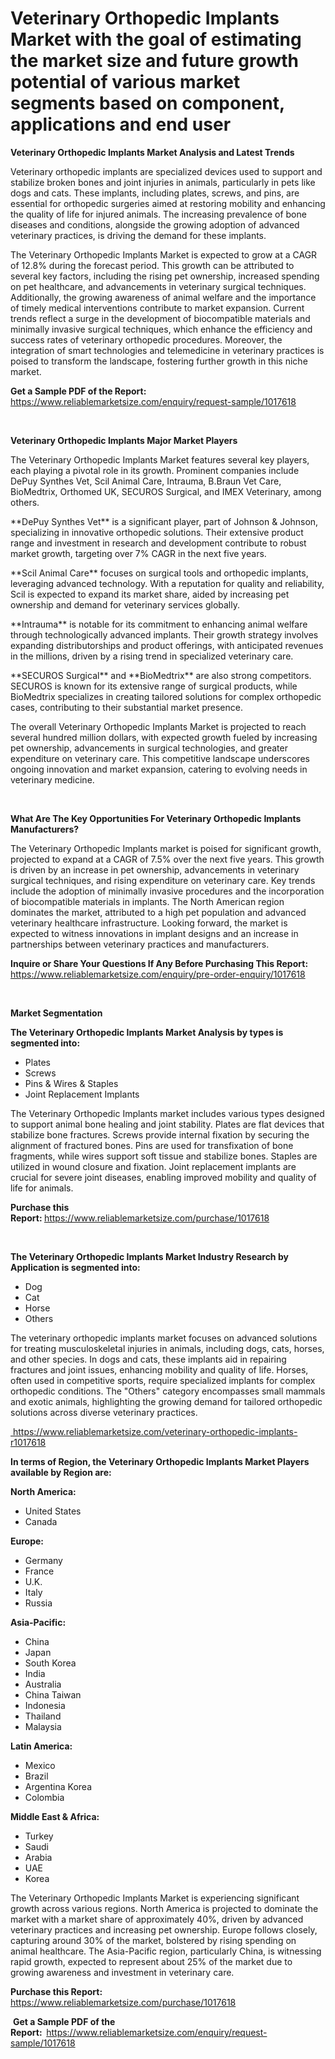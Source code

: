 <p><h1>Veterinary Orthopedic Implants Market with the goal of estimating the market size and future growth potential of various market segments based on component, applications and end user</h1></p><p><strong>Veterinary Orthopedic Implants Market Analysis and Latest Trends</strong></p>
<p><p>Veterinary orthopedic implants are specialized devices used to support and stabilize broken bones and joint injuries in animals, particularly in pets like dogs and cats. These implants, including plates, screws, and pins, are essential for orthopedic surgeries aimed at restoring mobility and enhancing the quality of life for injured animals. The increasing prevalence of bone diseases and conditions, alongside the growing adoption of advanced veterinary practices, is driving the demand for these implants.</p><p>The Veterinary Orthopedic Implants Market is expected to grow at a CAGR of 12.8% during the forecast period. This growth can be attributed to several key factors, including the rising pet ownership, increased spending on pet healthcare, and advancements in veterinary surgical techniques. Additionally, the growing awareness of animal welfare and the importance of timely medical interventions contribute to market expansion. Current trends reflect a surge in the development of biocompatible materials and minimally invasive surgical techniques, which enhance the efficiency and success rates of veterinary orthopedic procedures. Moreover, the integration of smart technologies and telemedicine in veterinary practices is poised to transform the landscape, fostering further growth in this niche market.</p></p>
<p><strong>Get a Sample PDF of the Report:&nbsp;</strong> <a href="https://www.reliablemarketsize.com/enquiry/request-sample/1017618?utm_campaign=3117&utm_medium=2&utm_source=Github&utm_content=ia&utm_term=13042025&utm_id=veterinary-orthopedic-implants">https://www.reliablemarketsize.com/enquiry/request-sample/1017618</a></p>
<p>&nbsp;</p>
<p><strong>Veterinary Orthopedic Implants Major Market Players</strong></p>
<p><p>The Veterinary Orthopedic Implants Market features several key players, each playing a pivotal role in its growth. Prominent companies include DePuy Synthes Vet, Scil Animal Care, Intrauma, B.Braun Vet Care, BioMedtrix, Orthomed UK, SECUROS Surgical, and IMEX Veterinary, among others.</p><p>**DePuy Synthes Vet** is a significant player, part of Johnson & Johnson, specializing in innovative orthopedic solutions. Their extensive product range and investment in research and development contribute to robust market growth, targeting over 7% CAGR in the next five years.</p><p>**Scil Animal Care** focuses on surgical tools and orthopedic implants, leveraging advanced technology. With a reputation for quality and reliability, Scil is expected to expand its market share, aided by increasing pet ownership and demand for veterinary services globally.</p><p>**Intrauma** is notable for its commitment to enhancing animal welfare through technologically advanced implants. Their growth strategy involves expanding distributorships and product offerings, with anticipated revenues in the millions, driven by a rising trend in specialized veterinary care.</p><p>**SECUROS Surgical** and **BioMedtrix** are also strong competitors. SECUROS is known for its extensive range of surgical products, while BioMedtrix specializes in creating tailored solutions for complex orthopedic cases, contributing to their substantial market presence.</p><p>The overall Veterinary Orthopedic Implants Market is projected to reach several hundred million dollars, with expected growth fueled by increasing pet ownership, advancements in surgical technologies, and greater expenditure on veterinary care. This competitive landscape underscores ongoing innovation and market expansion, catering to evolving needs in veterinary medicine.</p></p>
<p>&nbsp;</p>
<p><strong>What Are The Key Opportunities For Veterinary Orthopedic Implants Manufacturers?</strong></p>
<p><p>The Veterinary Orthopedic Implants market is poised for significant growth, projected to expand at a CAGR of 7.5% over the next five years. This growth is driven by an increase in pet ownership, advancements in veterinary surgical techniques, and rising expenditure on veterinary care. Key trends include the adoption of minimally invasive procedures and the incorporation of biocompatible materials in implants. The North American region dominates the market, attributed to a high pet population and advanced veterinary healthcare infrastructure. Looking forward, the market is expected to witness innovations in implant designs and an increase in partnerships between veterinary practices and manufacturers.</p></p>
<p><strong>Inquire or Share Your Questions If Any Before Purchasing This Report:</strong> <a href="https://www.reliablemarketsize.com/enquiry/pre-order-enquiry/1017618?utm_campaign=3117&utm_medium=2&utm_source=Github&utm_content=ia&utm_term=13042025&utm_id=veterinary-orthopedic-implants">https://www.reliablemarketsize.com/enquiry/pre-order-enquiry/1017618</a></p>
<p>&nbsp;</p>
<p><strong>Market Segmentation</strong></p>
<p><strong>The Veterinary Orthopedic Implants Market Analysis by types is segmented into:</strong></p>
<p><ul><li>Plates</li><li>Screws</li><li>Pins & Wires & Staples</li><li>Joint Replacement Implants</li></ul></p>
<p><p>The Veterinary Orthopedic Implants market includes various types designed to support animal bone healing and joint stability. Plates are flat devices that stabilize bone fractures. Screws provide internal fixation by securing the alignment of fractured bones. Pins are used for transfixation of bone fragments, while wires support soft tissue and stabilize bones. Staples are utilized in wound closure and fixation. Joint replacement implants are crucial for severe joint diseases, enabling improved mobility and quality of life for animals.</p></p>
<p><strong>Purchase this Report:&nbsp;</strong><a href="https://www.reliablemarketsize.com/purchase/1017618?utm_campaign=3117&utm_medium=2&utm_source=Github&utm_content=ia&utm_term=13042025&utm_id=veterinary-orthopedic-implants">https://www.reliablemarketsize.com/purchase/1017618</a></p>
<p>&nbsp;</p>
<p><strong>The Veterinary Orthopedic Implants Market Industry Research by Application is segmented into:</strong></p>
<p><ul><li>Dog</li><li>Cat</li><li>Horse</li><li>Others</li></ul></p>
<p><p>The veterinary orthopedic implants market focuses on advanced solutions for treating musculoskeletal injuries in animals, including dogs, cats, horses, and other species. In dogs and cats, these implants aid in repairing fractures and joint issues, enhancing mobility and quality of life. Horses, often used in competitive sports, require specialized implants for complex orthopedic conditions. The "Others" category encompasses small mammals and exotic animals, highlighting the growing demand for tailored orthopedic solutions across diverse veterinary practices.</p></p>
<p><a href="https://www.reliablemarketsize.com/veterinary-orthopedic-implants-r1017618?utm_campaign=3117&utm_medium=2&utm_source=Github&utm_content=ia&utm_term=13042025&utm_id=veterinary-orthopedic-implants">&nbsp;https://www.reliablemarketsize.com/veterinary-orthopedic-implants-r1017618</a></p>
<p><strong>In terms of Region, the Veterinary Orthopedic Implants Market Players available by Region are:</strong></p>
<p>
    <p> <strong> North America: </strong>
        <ul>
            <li>United States</li>
            <li>Canada</li>
        </ul>
        </p> 
    <p> <strong> Europe: </strong>
        <ul>
            <li>Germany</li>
            <li>France</li>
            <li>U.K.</li>
            <li>Italy</li>
            <li>Russia</li>
        </ul>
        </p> 
    <p> <strong> Asia-Pacific: </strong>
        <ul>
            <li>China</li>
            <li>Japan</li>
            <li>South Korea</li>
            <li>India</li>
            <li>Australia</li>
            <li>China Taiwan</li>
            <li>Indonesia</li>
            <li>Thailand</li>
            <li>Malaysia</li>
        </ul>
        </p> 
    <p> <strong> Latin America: </strong>
        <ul>
            <li>Mexico</li>
            <li>Brazil</li>
            <li>Argentina Korea</li>
            <li>Colombia</li>
        </ul>
        </p> 
    <p> <strong> Middle East & Africa: </strong>
        <ul>
            <li>Turkey</li>
            <li>Saudi</li>
            <li>Arabia</li>
            <li>UAE</li>
            <li>Korea</li>
        </ul>
    </p>
    </p>
<p><p>The Veterinary Orthopedic Implants Market is experiencing significant growth across various regions. North America is projected to dominate the market with a market share of approximately 40%, driven by advanced veterinary practices and increasing pet ownership. Europe follows closely, capturing around 30% of the market, bolstered by rising spending on animal healthcare. The Asia-Pacific region, particularly China, is witnessing rapid growth, expected to represent about 25% of the market due to growing awareness and investment in veterinary care.</p></p>
<p><strong>Purchase this Report: </strong><a href="https://www.reliablemarketsize.com/purchase/1017618?utm_campaign=3117&utm_medium=2&utm_source=Github&utm_content=ia&utm_term=13042025&utm_id=veterinary-orthopedic-implants">https://www.reliablemarketsize.com/purchase/1017618</a></p>
<p>&nbsp;<strong>Get a Sample PDF of the Report:&nbsp;&nbsp;</strong><a href="https://www.reliablemarketsize.com/enquiry/request-sample/1017618?utm_campaign=3117&utm_medium=2&utm_source=Github&utm_content=ia&utm_term=13042025&utm_id=veterinary-orthopedic-implants">https://www.reliablemarketsize.com/enquiry/request-sample/1017618</a></p>
<p><strong></strong></p>
<p><p></p><p></p><p></p></p>